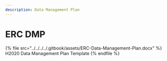 ```yaml
---
description: Data Management Plan
---
```


# ERC DMP

{% file src="../../../../.gitbook/assets/ERC-Data-Management-Plan.docx" %}
H2020 Data Management Plan Template
{% endfile %}

